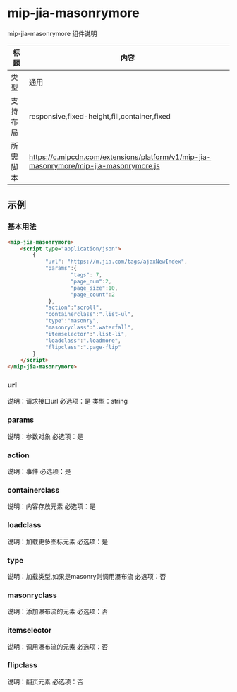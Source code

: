 # mip-jia-masonrymore

mip-jia-masonrymore 组件说明

标题|内容
----|----
类型|通用
支持布局|responsive,fixed-height,fill,container,fixed
所需脚本|https://c.mipcdn.com/extensions/platform/v1/mip-jia-masonrymore/mip-jia-masonrymore.js

## 示例

### 基本用法
```html
<mip-jia-masonrymore>
    <script type="application/json">
        {
            "url": "https://m.jia.com/tags/ajaxNewIndex",
            "params":{
                    "tags": 7,
                    "page_num":2,
                    "page_size":10,
                    "page_count":2
             },
            "action":"scroll",
            "containerclass":".list-ul",
            "type":"masonry",
            "masonryclass":".waterfall",
            "itemselector":".list-li",
            "loadclass":".loadmore",
            "flipclass":".page-flip"
        }
    </script>
</mip-jia-masonrymore>
```



### url

说明：请求接口url
必选项：是
类型：string

### params

说明：参数对象
必选项：是

### action

说明：事件
必选项：是

### containerclass

说明：内容存放元素
必选项：是

### loadclass

说明：加载更多图标元素
必选项：是

### type

说明：加载类型,如果是masonry则调用瀑布流
必选项：否

### masonryclass

说明：添加瀑布流的元素
必选项：否

### itemselector

说明：调用瀑布流的元素
必选项：否

### flipclass

说明：翻页元素
必选项：否






